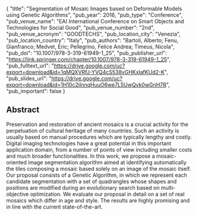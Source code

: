 {
  "title": "Segmentation of Mosaic Images based on Deformable Models using Genetic Algorithms",
  "pub_year": 2016,
  "pub_type": "Conference",
  "pub_venue_name": "EAI International Conference on Smart Objects and Technologies for Social Good",
  "pub_venue_number": "2nd",
  "pub_venue_acronym": "GOODTECHS",
  "pub_location_city": "Venezia",
  "pub_location_country": "Italy",
  "pub_authors": "Bartoli, Alberto; Fenu, Gianfranco; Medvet, Eric; Pellegrino, Felice Andrea; Timeus, Nicola",
  "pub_doi": "10.1007/978-3-319-61949-1_25",
  "pub_publisher_url": "https://link.springer.com/chapter/10.1007/978-3-319-61949-1_25",
  "pub_fulltext_url": "https://drive.google.com/uc?export=download&id=1qMQXVRfJ-YVQ4cS538vGHKxlafKUd2-K",
  "pub_slides_url": "https://drive.google.com/uc?export=download&id=1H10c2iInnqHuuO6we7L5UwQvk0wGnH7R",
  "pub_important": false
}

## Abstract
Preservation and restoration of ancient mosaics is a crucial activity for the perpetuation of cultural heritage of many countries. Such an activity is usually based on manual procedures which are typically lengthy and costly. Digital imaging technologies have a great potential in this important application domain, from a number of points of view including smaller costs and much broader functionalities. In this work, we propose a mosaic-oriented image segmentation algorithm aimed at identifying automatically the tiles composing a mosaic based solely on an image of the mosaic itself. Our proposal consists of a Genetic Algorithm, in which we represent each candidate segmentation with a set of quadrangles whose shapes and positions are modified during an evolutionary search based on multi-objective optimization. We evaluate our proposal in detail on a set of real mosaics which differ in age and style. The results are highly promising and in line with the current state-of-the-art.
